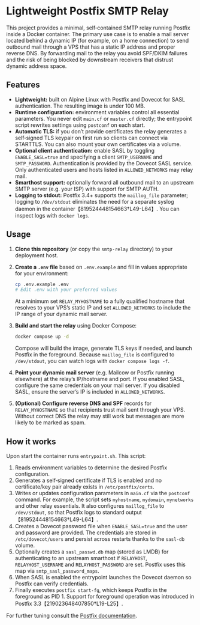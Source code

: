 # Lightweight Postfix SMTP Relay

This project provides a minimal, self‑contained SMTP relay running
Postfix inside a Docker container.  The primary use case is to
enable a mail server located behind a dynamic IP (for example, on a
home connection) to send outbound mail through a VPS that has a
static IP address and proper reverse DNS.  By forwarding mail to the
relay you avoid SPF/DKIM failures and the risk of being blocked by
downstream receivers that distrust dynamic address space.

## Features

* **Lightweight:** built on Alpine Linux with Postfix and Dovecot for
  SASL authentication. The resulting image is under 100 MB.
* **Runtime configuration:** environment variables control all
  essential parameters.  You never edit `main.cf` or `master.cf`
  directly; the entrypoint script rewrites settings using
  `postconf` on each start.
* **Automatic TLS:** if you don’t provide certificates the relay
  generates a self‑signed TLS keypair on first run so clients can
  connect via STARTTLS.  You can also mount your own certificates
  via a volume.
* **Optional client authentication:** enable SASL by toggling
  `ENABLE_SASL=true` and specifying a client `SMTP_USERNAME` and
  `SMTP_PASSWORD`. Authentication is provided by the Dovecot
  SASL service. Only authenticated users and hosts listed in
  `ALLOWED_NETWORKS` may relay mail.
* **Smarthost support:** optionally forward all outbound mail to an
  upstream SMTP server (e.g. your ISP) with support for SMTP AUTH.
* **Logging to stdout:** Postfix 3.4+ supports the `maillog_file`
  parameter; logging to `/dev/stdout` eliminates the need for a
  separate syslog daemon in the container【819524448154663†L49-L64】.  You can
  inspect logs with `docker logs`.

## Usage

1. **Clone this repository** (or copy the `smtp-relay` directory) to
   your deployment host.
2. **Create a `.env` file** based on `.env.example` and fill in
   values appropriate for your environment:
   
   ```sh
   cp .env.example .env
   # Edit .env with your preferred values
   ```
   
   At a minimum set `RELAY_MYHOSTNAME` to a fully qualified
   hostname that resolves to your VPS’s static IP and set
   `ALLOWED_NETWORKS` to include the IP range of your dynamic mail
   server.
3. **Build and start the relay** using Docker Compose:
   
   ```sh
   docker compose up -d
   ```

   Compose will build the image, generate TLS keys if needed, and
   launch Postfix in the foreground.  Because `maillog_file` is
   configured to `/dev/stdout`, you can watch logs with
   `docker compose logs -f`.

4. **Point your dynamic mail server** (e.g. Mailcow or Postfix
   running elsewhere) at the relay’s IP/hostname and port.  If you
   enabled SASL, configure the same credentials on your mail server.
   If you disabled SASL, ensure the server’s IP is included in
   `ALLOWED_NETWORKS`.

5. **(Optional) Configure reverse DNS and SPF** records for
   `RELAY_MYHOSTNAME` so that recipients trust mail sent through
   your VPS.  Without correct DNS the relay may still work but
   messages are more likely to be marked as spam.

## How it works

Upon start the container runs `entrypoint.sh`.  This script:

1. Reads environment variables to determine the desired Postfix
   configuration.
2. Generates a self‑signed certificate if TLS is enabled and no
   certificate/key pair already exists in `/etc/postfix/certs`.
3. Writes or updates configuration parameters in `main.cf` via the
   `postconf` command.  For example, the script sets
   `myhostname`, `mydomain`, `mynetworks` and other relay
   essentials.  It also configures `maillog_file` to
   `/dev/stdout`, so that Postfix logs to standard output【819524448154663†L49-L64】.
4. Creates a Dovecot password file when `ENABLE_SASL=true` and the
   user and password are provided.  The credentials are stored in
   `/etc/dovecot/users` and persist across restarts thanks to the
   `sasl-db` volume.
5. Optionally creates a `sasl_passwd.db` map (stored as LMDB) for
   authenticating to an upstream smarthost if `RELAYHOST`,
   `RELAYHOST_USERNAME` and `RELAYHOST_PASSWORD` are set.  Postfix
   uses this map via `smtp_sasl_password_maps`.
6. When SASL is enabled the entrypoint launches the Dovecot daemon
   so Postfix can verify credentials.
7. Finally executes `postfix start-fg`, which keeps Postfix in the
   foreground as PID 1.  Support for foreground operation was
   introduced in Postfix 3.3【219023648407850†L19-L25】.

For further tuning consult the [Postfix documentation](https://www.postfix.org/documentation.html).

